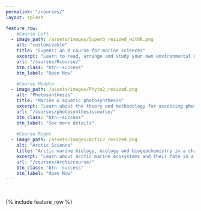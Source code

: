 ```yaml
---
permalink: "/courses/"
layout: splash

feature_row:
    #Course Left
  - image_path: /assets/images/Superb_resized_withR.png
    alt: "customizable"
    title: "SupeR!: an R course for marine sciences"
    excerpt: "Learn to read, arrange and study your own environmental data with R."
    url: "/courses/Rcourse/"
    btn_class: "btn--success"
    btn_label: "Open Now"

    #Course Middle
  - image_path: /assets/images/Phyto2_resized.png
    alt: "Photosynthesis"
    title: "Marine & aquatic photosynthesis"
    excerpt: "Learn about the theory and methodology for assessing photosynthesis in marine and aquatic systems."
    url: "/courses/photosynthesiscourse/"
    btn_class: "btn--success"
    btn_label: "See more details"  
  
    #Course Right
  - image_path: /assets/images/Artic2_resized.png
    alt: "Arctic Science"
    title: "Arctic marine biology, ecology and biogeochemistry in a changing world"
    excerpt: "Learn about Arctic marine ecosystems and their fate in a changing world"
    url: "/courses/Arcticcourse/"
    btn_class: "btn--success"
    btn_label: "Open Now"   
---
```

<br>

{% include feature_row %}

